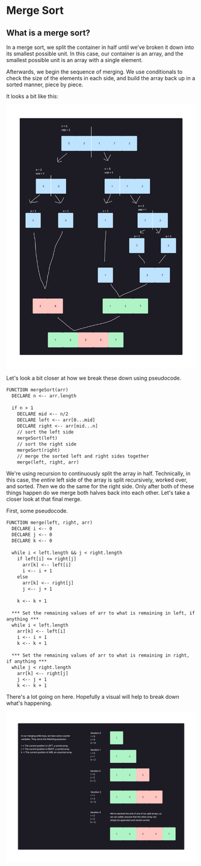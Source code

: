 # Merge Sort

## What is a merge sort?

In a merge sort, we split the container in half until we’ve broken it down into its smallest possible unit. In this case, our container is an array, and the smallest possible unit is an array with a single element.

Afterwards, we begin the sequence of merging. We use conditionals to check the size of the elements in each side, and build the array back up in a sorted manner, piece by piece.

It looks a bit like this:

![merge-sort-blocks](images/merge-sort-blocks.png)

Let's look a bit closer at how we break these down using pseudocode.

```
FUNCTION mergeSort(arr)
  DECLARE n <-- arr.length

  if n > 1
    DECLARE mid <-- n/2
    DECLARE left <-- arr[0...mid]
    DECLARE right <-- arr[mid...n]
    // sort the left side
    mergeSort(left)
    // sort the right side
    mergeSort(right)
    // merge the sorted left and right sides together
    merge(left, right, arr)
```

We're using recursion to continuously split the array in half. Technically, in this case, the *entire* left side of the array is split recursively, worked over, and sorted. *Then* we do the same for the right side. Only after both of these things happen do we merge both halves back into each other. Let's take a closer look at that final merge.

First, some pseudocode.

```
FUNCTION merge(left, right, arr)
  DECLARE i <-- 0
  DECLARE j <-- 0
  DECLARE k <-- 0

  while i < left.length && j < right.length
    if left[i] <= right[j]
      arr[k] <-- left[i]
      i <-- i + 1
    else
      arr[k] <-- right[j]
      j <-- j + 1

    k <-- k + 1

  *** Set the remaining values of arr to what is remaining in left, if anything ***
  while i < left.length
    arr[k] <-- left[i]
    i <-- i + 1
    k <-- k + 1

  *** Set the remaining values of arr to what is remaining in right, if anything ***
  while j < right.length
    arr[k] <-- right[j]
    j <-- j + 1
    k <-- k + 1
```

There's a lot going on here. Hopefully a visual will help to break down what's happening.

![merge-process](images/merging-process.png)